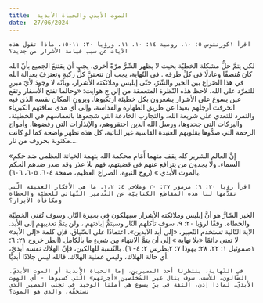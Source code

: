 ```yaml
---
title:  الموت الأبدي والحياة الأبدية
date:  27/06/2024
---
```


`اقرأ ١كورنثوس ٥: ١٠، رومية ١٤: ١٠، ١١، ورؤيا ٢٠: ١١-١٥. ماذا تقول هذه الآيات عن سبب قيامة الأشرار من جديد؟`

لكي يتمَّ حلُّ مشكلة الخطيّة بحيث لا يظهر الشّرُّ مرّةً أخرى، يجب أن يقتنعَ الجميع بأنّ الله كان مُنصفًا وعادلًا في كلِّ طرقه . في النّهاية، يجب أن تنحنيَّ كلُّ ركبةٍ وتعترفَ بعدالة الله في هذا الصّراع بين الخير والشّرّ، حتّى إبليس وملائكته الأشرار، وبأنّه لا وجودَ لأيّ مبررٍ للتمرّد على الله. لاحظ هذه النّظرة المتعمقة من إلن ج هوايت: «وحالما تفتح الأسفار وتقع عين يسوع على الأشرار يشعرون بكل خطيئة ارتكبوها. ويرون المكان نفسه الذي فيه انحرفت أرجلهم بعيدا عن طريق الطهارة والقداسة، وإلى أي مدى ساقتهم الكبرياء والتمرد للتعدي على شريعة الله، والتجارب الخادعة التي شجعوها بانغماسهم في الخطيئة، والبركات التي جحدوها، ورسل الله الذين احتقروهم، والإنذارات التي رفضوها، وأمواج الرحمة التي صدُّوها بقلوبهم العنيدة القاسية غير التائبة، كل هذه تظهر واضحة كما لو كانت مكتوبة بحروف من نار....

«إنَّ العالم الشرير كله يقف متهما أَمَام محكمة الله بتهمة الخيانة العظمى ضد حكم السماء. ولا يجدون من يترافع عنهم في قضيتهم، فهم بلا عذر وقد صدر ضدهم الحكم بالموت الأبدي » (روح النبوة، الصراع العظيم، صفحة ٦٠٤، ٦٠٥، ٦٠٦).

`اقرأ رؤيا ٢٠: ٩؛ مزمور ٣٧: ٢٠ وملاخي ٤: ١،٢. ما هي الأفكار العميقة الّتي تقدّمها لنا هذه المقاطع الكتابيّة عن التّدمير النّهائي للخطيّة والخطاة ومكافأة الأبرار؟`

الخبر السّارُّ هو أنَّ إبليس وملائكته الأشرار سيهلكون في بحيرة النّار. وسوف تُفنى الخطيّة والخطاة. وفقًا لرؤيا ٢٠: ٩، سوف تأكلهم النّار وسيتمُّ إبادتهم ، ولن يتمَّ تعذيبهم إلى الأبد. الآية التّالية تستخدم التّعبير، «إلى أبد الآبدين». اعتمادًا على السّياق، فإن كلمة «إلى الأبد» لا تعني دائمًا «بلا نهاية » إلى أن يتمَّ الانتهاء مِن شيءٍ ما بالكامل  (انظر خروج ٢١: ٦؛ ١صموئيل ١: ٢٢، ٢٨؛ يهوذا ٧؛ ٢بطرس ٢: ٤- ٦). بالنّسبة للهالكين، فإنّ الهلاك نفسه أبديّ، أي حالة الهلاك، وليس عملية الهلاك. فالله ليس جلادًا أبديًّا.

`في النّهاية، ينتظرنا أحد المصيرين، إما الحياة الأبدية أو الموت الأبديّ. الضّالون، للأسف، سوف ينال غير المُخلَّصين «أجرتهم» الّتي كسبوها - أي الموت الأبديّ. لماذا إذن، الثقة في برِّ يسوع هي أملنا الوحيد في تجنب المصير الّذي نستحقُّه، والذي هو الموت؟`